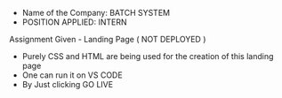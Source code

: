 - Name of the Company: BATCH SYSTEM
- POSITION APPLIED: INTERN
  
Assignment Given - Landing Page ( NOT DEPLOYED )

- Purely CSS and HTML are being used for the creation of this landing page
- One can run it on VS CODE
- By Just clicking GO LIVE
